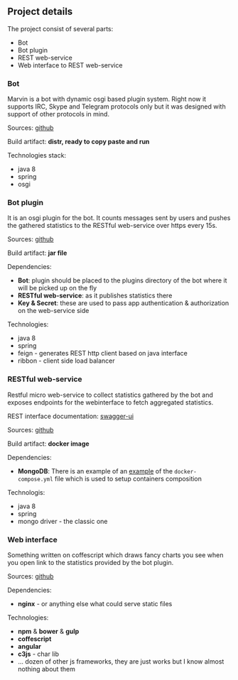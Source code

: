 ## Project details
The project consist of several parts:

* Bot
* Bot plugin
* REST web-service
* Web interface to REST web-service

### Bot
Marvin is a bot with dynamic osgi based plugin system. Right now it supports IRC, Skype and Telegram protocols only but it was designed with support of other protocols in mind.

Sources: [github](https://github.com/beolnix/marvin)

Build artifact: **distr, ready to copy paste and run**
 
Technologies stack:

  * java 8
  * spring
  * osgi

### Bot plugin
It is an osgi plugin for the bot. It counts messages sent by users and pushes the gathered statistics to the RESTful web-service over https every 15s.

Sources: [github](https://github.com/beolnix/marvin-statistics-plugin)

Build artifact: **jar file**

Dependencies:

 * **Bot**: plugin should be placed to the plugins directory of the bot where it will be picked up on the fly
 * **RESTful web-service**: as it publishes statistics there
 * **Key & Secret**: these are used to pass app authentication & authorization on the web-service side

Technologies:

 * java 8
 * spring
 * feign - generates REST http client based on java interface
 * ribbon - client side load balancer


### RESTful web-service
Restful micro web-service to collect statistics gathered by the bot and exposes endpoints for the webinterface to fetch aggregated statistics.

REST interface documentation: [swagger-ui](https://statistics.buildloft.com/swagger/swagger-ui.html)

Sources: [github](https://github.com/beolnix/marvin-statistics)

Build artifact: **docker image**

Dependencies:

 * **MongoDB**: There is an example of an [example](https://github.com/beolnix/marvin-statistics/blob/master/statistics-service/src/main/docker/docker-compose.yml) of the `docker-compose.yml` file which is used to setup containers composition

Technologis:

 * java 8
 * spring
 * mongo driver - the classic one

### Web interface
Something written on coffescript which draws fancy charts you see when you open link to the statistics provided by the bot plugin.

Sources: [github](https://github.com/beolnix/statistics-web)

Dependencies:

 * **nginx** - or anything else what could serve static files
 
Technologies:

 * **npm** & **bower** & **gulp** 
 * **coffescript**
 * **angular**
 * **c3js** - char lib
 * ... dozen of other js frameworks, they are just works but I know almost nothing about them




